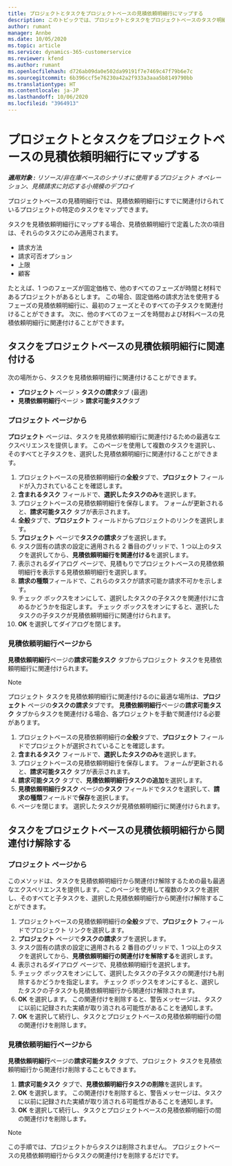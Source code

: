 ```yaml
---
title: プロジェクトとタスクをプロジェクトベースの見積依頼明細行にマップする
description: このトピックでは、プロジェクトとタスクをプロジェクトベースのタスク明細行にマップする方法について説明します。
author: rumant
manager: Annbe
ms.date: 10/05/2020
ms.topic: article
ms.service: dynamics-365-customerservice
ms.reviewer: kfend
ms.author: rumant
ms.openlocfilehash: d726ab09da0e502da99191f7e7469c47f79b6e7c
ms.sourcegitcommit: 6b396ccf5e76230a42a2f933a3aaa5b8149790bb
ms.translationtype: HT
ms.contentlocale: ja-JP
ms.lasthandoff: 10/06/2020
ms.locfileid: "3964913"
---
```

# <a name="map-projects-and-tasks-to-a-project-based-quote-line"></a>プロジェクトとタスクをプロジェクトベースの見積依頼明細行にマップする

_**適用対象 :** リソース/非在庫ベースのシナリオに使用するプロジェクト オペレーション、見積請求に対応する小規模のデプロイ_

プロジェクトベースの見積明細行では、見積依頼明細行にすでに関連付けられているプロジェクトの特定のタスクをマップできます。

タスクを見積依頼明細行にマップする場合、見積依頼明細行で定義した次の項目は、それらのタスクにのみ適用されます。

- 請求方法
- 請求可否オプション
- 上限
- 顧客

たとえば、1 つのフェーズが固定価格で、他のすべてのフェーズが時間と材料であるプロジェクトがあるとします。 この場合、固定価格の請求方法を使用するフェーズの見積依頼明細行に、最初のフェーズとそのすべての子タスクを関連付けることができます。 次に、他のすべてのフェーズを時間および材料ベースの見積依頼明細行に関連付けることができます。

## <a name="associate-tasks-to-project-based-quote-lines"></a>タスクをプロジェクトベースの見積依頼明細行に関連付ける

次の場所から、タスクを見積依頼明細行に関連付けることができます。

- **プロジェクト** ページ > **タスクの請求**タブ (最適)
- **見積依頼明細行**ページ > **請求可能タスク**タブ 

### <a name="from-the-project-page"></a>プロジェクト ページから

**プロジェクト** ページは、タスクを見積依頼明細行に関連付けるための最適なエクスペリエンスを提供します。 このページを使用して複数のタスクを選択し、そのすべてと子タスクを、選択した見積依頼明細行に関連付けることができます。

1. プロジェクトベースの見積依頼明細行の**全般**タブで、**プロジェクト** フィールドが入力されていることを確認します。
2. **含まれるタスク** フィールドで、**選択したタスクのみ**を選択します。
3. プロジェクトベースの見積依頼明細行を保存します。 フォームが更新されると、**請求可能タスク** タブが表示されます。
4. **全般**タブで、**プロジェクト** フィールドからプロジェクトのリンクを選択します。
5. **プロジェクト** ページで**タスクの請求**タブを選択します。
6. タスク固有の請求の設定に適用される 2 番目のグリッドで、1 つ以上のタスクを選択してから、**見積依頼明細行を関連付ける**を選択します。
7. 表示されるダイアログ ページで、見積もりでプロジェクトベースの見積依頼明細行を表示する見積依頼明細行を選択します。
8. **請求の種類**フィールドで、これらのタスクが請求可能か請求不可かを示します。
9. チェック ボックスをオンにして、選択したタスクの子タスクを関連付けに含めるかどうかを指定します。 チェック ボックスをオンにすると、選択したタスクの子タスクが見積依頼明細行に関連付けられます。
10. **OK** を選択してダイアログを閉じます。

### <a name="from-the-quote-line-page"></a>見積依頼明細行ページから

**見積依頼明細行**ページの**請求可能タスク** タブからプロジェクト タスクを見積依頼明細行に関連付けられます。

>[!NOTE]
>プロジェクト タスクを見積依頼明細行に関連付けるのに最適な場所は、**プロジェクト** ページの**タスクの請求**タブです。 **見積依頼明細行**ページの**請求可能タスク** タブからタスクを関連付ける場合、各プロジェクトを手動で関連付ける必要があります。

1. プロジェクトベースの見積依頼明細行の**全般**タブで、**プロジェクト** フィールドでプロジェクトが選択されていることを確認します。
2. **含まれるタスク** フィールドで、**選択したタスクのみ**を選択します。
3. プロジェクトベースの見積依頼明細行を保存します。 フォームが更新されると、**請求可能タスク** タブが表示されます。
4. **請求可能タスク** タブで、**見積依頼明細行タスクの追加**を選択します。
5. **見積依頼明細行タスク** ページの**タスク** フィールドでタスクを選択して、**請求の種類**フィールドで**保存**を選択します。 
6. ページを閉じます。 選択したタスクが見積依頼明細行に関連付けられます。

## <a name="disassociate-tasks-from-projectbased-quote-lines"></a>タスクをプロジェクトベースの見積依頼明細行から関連付け解除する

### <a name="from-the-project-page"></a>プロジェクト ページから

このメソッドは、タスクを見積依頼明細行から関連付け解除するための最も最適なエクスペリエンスを提供します。 このページを使用して複数のタスクを選択し、そのすべてと子タスクを、選択した見積依頼明細行から関連付け解除することができます。

1. プロジェクトベースの見積依頼明細行の**全般**タブで、**プロジェクト** フィールドでプロジェクト リンクを選択します。
2. **プロジェクト** ページで**タスクの請求**タブを選択します。
3. タスク固有の請求の設定に適用される 2 番目のグリッドで、1 つ以上のタスクを選択してから、**見積依頼明細行の関連付けを解除する**を選択します。
4. 表示されるダイアログ ページで、見積依頼明細行を選択します。
5. チェック ボックスをオンにして、選択したタスクの子タスクの関連付けも削除するかどうかを指定します。 チェック ボックスをオンにすると、選択したタスクの子タスクも見積依頼明細行から関連付け解除されます。
6. **OK** を選択します。 この関連付けを削除すると、警告メッセージは、タスクに以前に記録された実績が取り消される可能性があることを通知します。 
7. **OK** を選択して続行し、タスクとプロジェクトベースの見積依頼明細行の間の関連付けを削除します。

### <a name="from-the-quote-line-page"></a>見積依頼明細行ページから

**見積依頼明細行**ページの**請求可能タスク** タブで、プロジェクト タスクを見積依頼明細行から関連付け削除することもできます。

1. **請求可能タスク** タブで、**見積依頼明細行タスクの削除**を選択します。
2. **OK** を選択します。 この関連付けを削除すると、警告メッセージは、タスクに以前に記録された実績が取り消される可能性があることを通知します。 
3. **OK** を選択して続行し、タスクとプロジェクトベースの見積依頼明細行の間の関連付けを削除します。

>[!NOTE]
> この手順では、プロジェクトからタスクは削除されません。 プロジェクトベースの見積依頼明細行からタスクの関連付けを削除するだけです。
